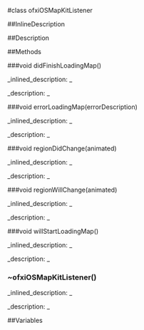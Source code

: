 #class ofxiOSMapKitListener


<!--
_visible: True_
_advanced: False_
_istemplated: False_
-->

##InlineDescription






##Description





##Methods



###void didFinishLoadingMap()

<!--
_syntax: didFinishLoadingMap()_
_name: didFinishLoadingMap_
_returns: void_
_returns_description: _
_parameters: _
_access: public_
_version_started: 0.8.0_
_version_deprecated: _
_summary: _
_constant: False_
_static: False_
_visible: True_
_advanced: False_
-->

_inlined_description: _








_description: _








<!----------------------------------------------------------------------------->

###void errorLoadingMap(errorDescription)

<!--
_syntax: errorLoadingMap(errorDescription)_
_name: errorLoadingMap_
_returns: void_
_returns_description: _
_parameters: string errorDescription_
_access: public_
_version_started: 0.8.0_
_version_deprecated: _
_summary: _
_constant: False_
_static: False_
_visible: True_
_advanced: False_
-->

_inlined_description: _








_description: _








<!----------------------------------------------------------------------------->

###void regionDidChange(animated)

<!--
_syntax: regionDidChange(animated)_
_name: regionDidChange_
_returns: void_
_returns_description: _
_parameters: bool animated_
_access: public_
_version_started: 0.8.0_
_version_deprecated: _
_summary: _
_constant: False_
_static: False_
_visible: True_
_advanced: False_
-->

_inlined_description: _








_description: _








<!----------------------------------------------------------------------------->

###void regionWillChange(animated)

<!--
_syntax: regionWillChange(animated)_
_name: regionWillChange_
_returns: void_
_returns_description: _
_parameters: bool animated_
_access: public_
_version_started: 0.8.0_
_version_deprecated: _
_summary: _
_constant: False_
_static: False_
_visible: True_
_advanced: False_
-->

_inlined_description: _








_description: _








<!----------------------------------------------------------------------------->

###void willStartLoadingMap()

<!--
_syntax: willStartLoadingMap()_
_name: willStartLoadingMap_
_returns: void_
_returns_description: _
_parameters: _
_access: public_
_version_started: 0.8.0_
_version_deprecated: _
_summary: _
_constant: False_
_static: False_
_visible: True_
_advanced: False_
-->

_inlined_description: _








_description: _








<!----------------------------------------------------------------------------->

### ~ofxiOSMapKitListener()

<!--
_syntax: ~ofxiOSMapKitListener()_
_name: ~ofxiOSMapKitListener_
_returns: _
_returns_description: _
_parameters: _
_access: public_
_version_started: 0.8.0_
_version_deprecated: _
_summary: _
_constant: False_
_static: False_
_visible: True_
_advanced: False_
-->

_inlined_description: _








_description: _








<!----------------------------------------------------------------------------->

##Variables



